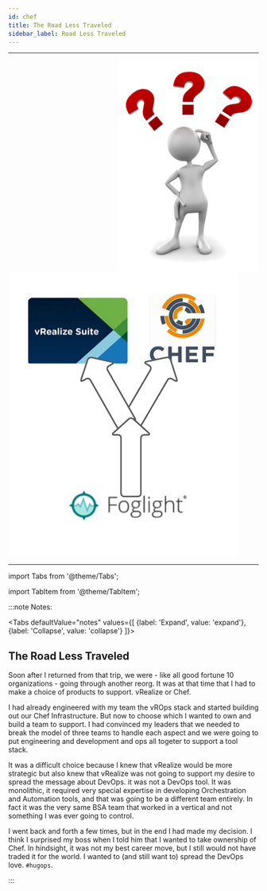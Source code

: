 ```yaml
---
id: chef
title: The Road Less Traveled
sidebar_label: Road Less Traveled 
---
```

___
<img src='../../img/journey/scratch.png' alt="What to Choose" align="right" />

![Road Less Traveled](/img/journey/road.png)
___

import Tabs from '@theme/Tabs';

import TabItem from '@theme/TabItem';

:::note Notes:

<Tabs
  defaultValue="notes"
  values={[
    {label: 'Expand', value: 'expand'},
    {label: 'Collapse', value: 'collapse'}
  ]}>
  <TabItem value="expand">

## The Road Less Traveled

Soon after I returned from that trip, we were - like all good fortune 10 organizations - going through another reorg. It was at that time that I had to make a choice of products to support. vRealize or Chef.

I had already engineered with my team the vROps stack and started building out our Chef Infrastructure. But now to choose which I wanted to own and build a team to support. I had convinced my leaders that we needed to break the model of three teams to handle each aspect and we were going to put engineering and development and ops all togeter to support a tool stack.

It was a difficult choice because I knew that vRealize would be more strategic but also knew that vRealize was not going to support my desire to spread the message about DevOps. it was not a DevOps tool. It was monolithic, it required very special expertise in developing Orchestration and Automation tools, and that was going to be a different team entirely. In fact it was the very same BSA team that worked in a vertical and not something I was ever going to control.

I went back and forth a few times, but in the end I had made my decision. I think I surprised my boss when I told him that I wanted to take ownership of Chef.  In hindsight, it was not my best career move, but I still would not have traded it for the world. I wanted to (and still want to) spread the DevOps love. `#hugops`.

</TabItem>
</Tabs>

:::
